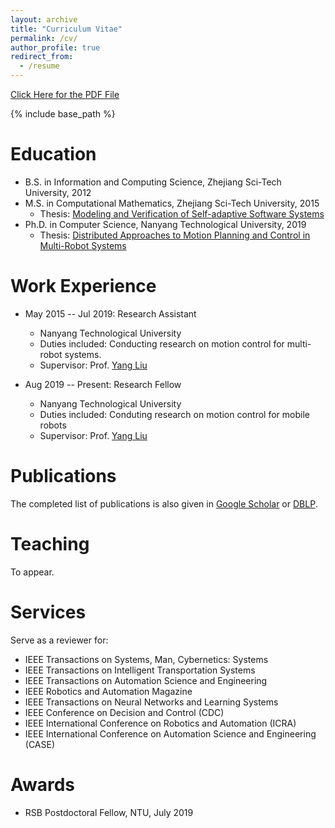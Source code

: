 ```yaml
---
layout: archive
title: "Curriculum Vitae"
permalink: /cv/
author_profile: true
redirect_from:
  - /resume
---
```


[Click Here for the PDF File](http://yuanzhou-yzhou.github.io/files/CV-Zhou.pdf)

{% include base_path %}

Education
======
* B.S. in Information and Computing Science, Zhejiang Sci-Tech University, 2012
* M.S. in Computational Mathematics, Zhejiang Sci-Tech University, 2015
  * Thesis: [Modeling and Verification of Self-adaptive Software Systems](http://yuanzhou-yzhou.github.io/files/master-thesis.pdf)
* Ph.D. in Computer Science, Nanyang Technological University, 2019
  * Thesis: [Distributed Approaches to Motion Planning and Control in Multi-Robot Systems](http://yuanzhou-yzhou.github.io/files/phd-thesis.pdf)

Work Experience
======
* May 2015 -- Jul 2019: Research Assistant
  * Nanyang Technological University
  * Duties included: Conducting research on motion control for multi-robot systems.
  * Supervisor: Prof. [Yang Liu](https://www.ntu.edu.sg/home/yangliu/)

* Aug 2019 -- Present: Research Fellow
  * Nanyang Technological University
  * Duties included: Conduting research on motion control for mobile robots
  * Supervisor: Prof. [Yang Liu](https://www.ntu.edu.sg/home/yangliu/)


Publications
======
  The completed list of publications is also given in [Google Scholar](https://scholar.google.com/citations?hl=en&user=LpQcf2UAAAAJ) or [DBLP](https://dblp.uni-trier.de/pers/hd/z/Zhou_0005:Yuan).
  
Teaching
======
To appear.
  
Services
======
Serve as a reviewer for:
 * IEEE Transactions on Systems, Man, Cybernetics: Systems
 * IEEE Transactions on Intelligent Transportation Systems
 * IEEE Transactions on Automation Science and Engineering
 * IEEE Robotics and Automation Magazine
 * IEEE Transactions on Neural Networks and Learning Systems
 * IEEE Conference on Decision and Control (CDC)
 * IEEE International Conference on Robotics and Automation (ICRA)
 * IEEE International Conference on Automation Science and Engineering (CASE)

Awards
======
* RSB Postdoctoral Fellow, NTU, July 2019
